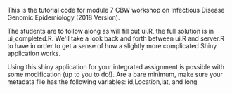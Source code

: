 This is the tutorial code for module 7 CBW workshop on Infectious Disease Genomic Epidemiology (2018 Version).

The students are to follow along as will fill out ui.R, the full solution is in ui_completed.R. We'll take a look back and forth between ui.R and server.R to have in order to get a sense of how a slightly more complicated Shiny application works.

Using this shiny application for your integrated assignment is possible with some modification (up to you to do!). Are a bare minimum, make sure your metadata file has the following variables: 
id,Location,lat, and long


